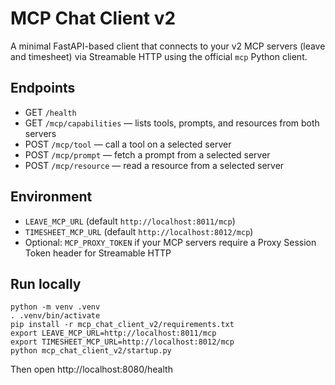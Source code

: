 # MCP Chat Client v2

A minimal FastAPI-based client that connects to your v2 MCP servers (leave and timesheet) via Streamable HTTP using the official `mcp` Python client.

## Endpoints
- GET `/health`
- GET `/mcp/capabilities` — lists tools, prompts, and resources from both servers
- POST `/mcp/tool` — call a tool on a selected server
- POST `/mcp/prompt` — fetch a prompt from a selected server
- POST `/mcp/resource` — read a resource from a selected server

## Environment
- `LEAVE_MCP_URL` (default `http://localhost:8011/mcp`)
- `TIMESHEET_MCP_URL` (default `http://localhost:8012/mcp`)
- Optional: `MCP_PROXY_TOKEN` if your MCP servers require a Proxy Session Token header for Streamable HTTP

## Run locally
```
python -m venv .venv
. .venv/bin/activate
pip install -r mcp_chat_client_v2/requirements.txt
export LEAVE_MCP_URL=http://localhost:8011/mcp
export TIMESHEET_MCP_URL=http://localhost:8012/mcp
python mcp_chat_client_v2/startup.py
```

Then open http://localhost:8080/health
